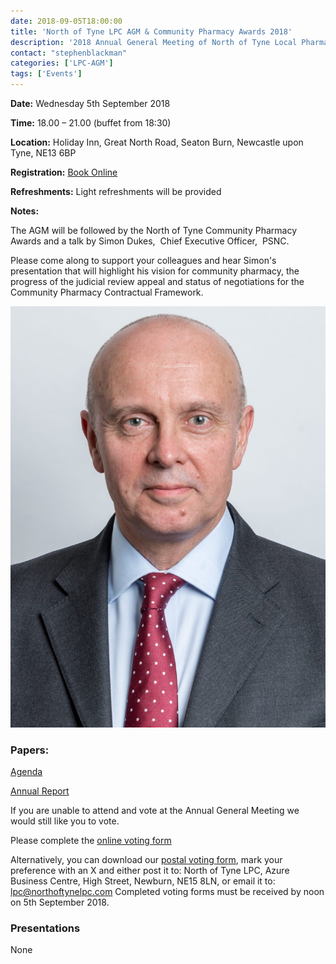 ```yaml
---
date: 2018-09-05T18:00:00
title: 'North of Tyne LPC AGM & Community Pharmacy Awards 2018'
description: '2018 Annual General Meeting of North of Tyne Local Pharmaceutical Committee and North of Tyne Community Pharmacy Awards'
contact: "stephenblackman"
categories: ['LPC-AGM']
tags: ['Events']
---
```


**Date:** Wednesday 5th September 2018  

**Time:** 18.00 – 21.00 (buffet from 18:30)  

**Location:** Holiday Inn, Great North Road, Seaton Burn, Newcastle upon Tyne, NE13 6BP  

**Registration:** [Book Online](https://www.eventbrite.co.uk/e/north-of-tyne-lpc-agm-community-pharmacy-awards-2018-tickets-47554152751)  

**Refreshments:** Light refreshments will be provided  

**Notes:**

The AGM will be followed by the North of Tyne Community Pharmacy Awards and a talk by Simon Dukes,  Chief Executive Officer,  PSNC.  

Please come along to support your colleagues and hear Simon's presentation that will highlight his vision for community pharmacy, 
the progress of the judicial review appeal and status of negotiations for the Community Pharmacy Contractual Framework.  

![Simon Dukes](/meetings/2018/Simon-Dukes-PSNC-CEO.jpg)

### Papers:

[Agenda](/meetings/2018/Agenda-LPC-AGM-05-09-2018-Rev-18-08-A.pdf)  

[Annual Report](/meetings/2018/NoT-LPC-Annual-Report-Financial-Statements-2018-Rev-18-08-B.pdf)  

If you are unable to attend and vote at the Annual General Meeting we would still like you to vote.  
  
Please complete the [online voting form](https://www.surveymonkey.co.uk/r/N8BXQP6)  
  
Alternatively, you can download our [postal voting form](/meetings/2018/NoT-LPC-AGM-2018-Voting-Form.pdf), mark your preference with an X and either post it to: North of Tyne LPC, Azure Business Centre, High Street, Newburn, NE15 8LN, or email it to: lpc@northoftynelpc.com
Completed voting forms must be received by noon on 5th September 2018.  

### Presentations

None